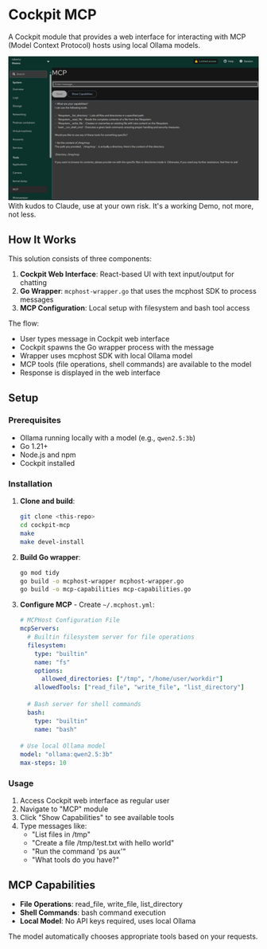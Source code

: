 # Cockpit MCP

A Cockpit module that provides a web interface for interacting with MCP (Model Context Protocol) hosts using local Ollama models.

![Cockpit MCP](cockpit-mcp.png) With kudos to Claude, use at your own risk. It's a working Demo, not more, not less.

## How It Works

This solution consists of three components:

1. **Cockpit Web Interface**: React-based UI with text input/output for chatting
2. **Go Wrapper**: `mcphost-wrapper.go` that uses the mcphost SDK to process messages
3. **MCP Configuration**: Local setup with filesystem and bash tool access

The flow:
- User types message in Cockpit web interface
- Cockpit spawns the Go wrapper process with the message
- Wrapper uses mcphost SDK with local Ollama model
- MCP tools (file operations, shell commands) are available to the model
- Response is displayed in the web interface

## Setup

### Prerequisites
- Ollama running locally with a model (e.g., `qwen2.5:3b`)
- Go 1.21+
- Node.js and npm
- Cockpit installed

### Installation

1. **Clone and build**:
   ```bash
   git clone <this-repo>
   cd cockpit-mcp
   make
   make devel-install
   ```

2. **Build Go wrapper**:
   ```bash
   go mod tidy
   go build -o mcphost-wrapper mcphost-wrapper.go
   go build -o mcp-capabilities mcp-capabilities.go
   ```

3. **Configure MCP** - Create `~/.mcphost.yml`:
   ```yaml
   # MCPHost Configuration File
   mcpServers:
     # Builtin filesystem server for file operations
     filesystem:
       type: "builtin"
       name: "fs"
       options:
         allowed_directories: ["/tmp", "/home/user/workdir"]
       allowedTools: ["read_file", "write_file", "list_directory"]
     
     # Bash server for shell commands
     bash:
       type: "builtin"
       name: "bash"
   
   # Use local Ollama model
   model: "ollama:qwen2.5:3b"
   max-steps: 10
   ```

### Usage

1. Access Cockpit web interface as regular user
2. Navigate to "MCP" module
3. Click "Show Capabilities" to see available tools
4. Type messages like:
   - "List files in /tmp"
   - "Create a file /tmp/test.txt with hello world"
   - "Run the command 'ps aux'"
   - "What tools do you have?"

## MCP Capabilities

- **File Operations**: read_file, write_file, list_directory
- **Shell Commands**: bash command execution
- **Local Model**: No API keys required, uses local Ollama

The model automatically chooses appropriate tools based on your requests.
